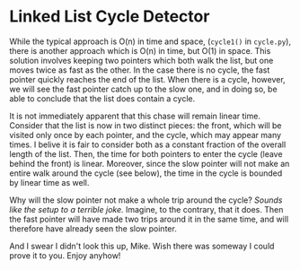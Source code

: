 Linked List Cycle Detector
==========================

While the typical approach is O(n) in time and space, (`cycle1()` in `cycle.py`), there is another approach which is O(n) in time, but O(1) in space.
This solution involves keeping two pointers which both walk the list, but one moves twice as fast as the other.
In the case there is no cycle, the fast pointer quickly reaches the end of the list.
When there is a cycle, however, we will see the fast pointer catch up to the slow one, and in doing so, be able to conclude that the list does contain a cycle.

It is not immediately apparent that this chase will remain linear time.
Consider that the list is now in two distinct pieces: the front, which will be visited only once by each pointer, and the cycle, which may appear many times.
I belive it is fair to consider both as a constant fraction of the overall length of the list.
Then, the time for both pointers to enter the cycle (leave behind the front) is linear.
Moreover, since the slow pointer will not make an entire walk around the cycle (see below), the time in the cycle is bounded by linear time as well.

Why will the slow pointer not make a whole trip around the cycle?
*Sounds like the setup to a terrible joke.*
Imagine, to the contrary, that it does.
Then the fast pointer will have made two trips around it in the same time, and will therefore have already seen the slow pointer.

And I swear I didn't look this up, Mike.
Wish there was someway I could prove it to you.
Enjoy anyhow!
